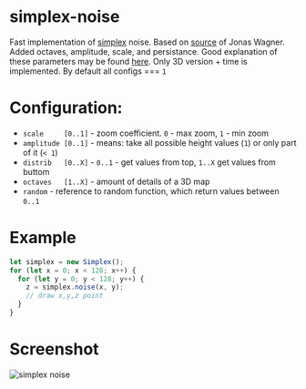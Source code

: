 # simplex-noise
Fast implementation of [simplex](https://en.wikipedia.org/wiki/Simplex_noise) noise. Based on [source](https://github.com/jwagner/simplex-noise.js) of Jonas Wagner. Added octaves, amplitude, scale, and persistance. Good explanation of these parameters may be found [here](https://www.redblobgames.com/maps/terrain-from-noise). Only 3D version + time is implemented. By default all configs === `1`
 
# Configuration:
- `scale     [0..1]` - zoom coefficient. `0` - max zoom, `1` - min zoom
- `amplitude [0..1]` - means: take all possible height values (`1`) or only part of it (`< 1`)
- `distrib   [0..X]` - `0..1` - get values from top, `1..X` get values from buttom
- `octaves   [1..X]` - amount of details of a 3D map
- `random`           - reference to random function, which return values between `0..1`

# Example
```javascript
let simplex = new Simplex();
for (let x = 0; x < 128; x++) {
  for (let y = 0; y < 128; y++) {
    z = simplex.noise(x, y);
    // draw x,y,z point
  }
}
```

# Screenshot
![simplex noise](https://github.com/tmptrash/simplex-noise/raw/master/earth.png)